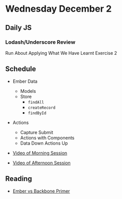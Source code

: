 # Wednesday December 2

## Daily JS

### Lodash/Underscore Review

Run About Applying What We Have Learnt Exercise 2

## Schedule

* Ember Data
  * Models
  * Store
    * `findAll`
    * `createRecord`
    * `findById`
* Actions
  * Capture Submit
  * Actions with Components
  * Data Down Actions Up

* [Video of Morning Session](https://vimeo.com/147627637)
* [Video of Afternoon Session](https://vimeo.com/147719536)

## Reading

* [Ember vs Backbone Primer](../../ember/primer.html)
